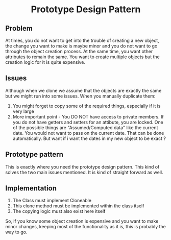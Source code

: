 <h1 align="center">Prototype Design Pattern</h1>

## Problem
At times, you do not want to get into the trouble of creating a new object, the change you want to make is maybe minor and you do not want to go through the object creation process. At the same time, you want other attributes to remain the same. You want to create multiple objects but the creation logic for it is quite expensive.

## Issues
Although when we clone we assume that the objects are exactly the same but we might run into some issues. When you manually duplicate them:
1. You might forget to copy some of the required things, especially if it is very large
2. More important point - You DO NOT have access to private members. If you do not have getters and setters for an attibute, you are locked. One of the possible things are "Assumed/Computed data" like the current date. You would not want to pass on the current date. That can be done automatically. But want if i want the dates in my new object to be exact ?
 
## Prototype pattern
This is exactly where you need the prototype design pattern. This kind of solves the two main issues mentioned. It is kind of straight forward as well.

## Implementation
1. The Class must implement Cloneable
2. This clone method must be implemented within the class itself
3. The copying logic must also exist here itself

So, if you know some object creation is expensive and you want to make minor changes, keeping most of the functionality as it is, this is probably the way to go.

